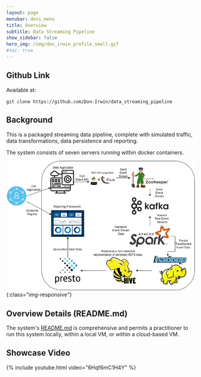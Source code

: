 ```yaml
---
layout: page
menubar: docs_menu
title: Overview
subtitle: Data Streaming Pipeline
show_sidebar: false
hero_img: /img/don_irwin_profile_small.gif
#toc: true
---
```


## Github Link

Available at:   

```
git clone https://github.com/Don-Irwin/data_streaming_pipeline
```

## Background

This is a packaged streaming data pipeline, complete with simulated traffic, data transformations, data persistence and reporting.

The system consists of seven servers running within docker containers.

![Overview](/docs/data-streaming/img/overview.jpg){:class="img-responsive"}

## Overview Details (README.md)

The system's <a href="https://github.com/Don-Irwin/data_streaming_pipeline/blob/main/README.md" target="_blank">README.md</a> is comprehensive and permits a practitioner to run this system locally, within a local VM, or within a cloud-based VM.


## Showcase Video

{% include youtube.html video="6Hqf6mC1H4Y" %}  
